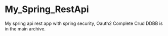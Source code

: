 # My_Spring_RestApi
My spring api rest app with spring security, Oauth2 Complete Crud DDBB is in the main archive.
